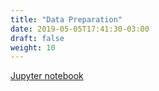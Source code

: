 ```yaml
---
title: "Data Preparation"
date: 2019-05-05T17:41:30-03:00
draft: false
weight: 10
---
```

[Jupyter notebook](https://nbviewer.jupyter.org/github/gmoncarz/machine_learning_tour/blob/master/notebooks/01_data_preparation.ipynb)

<div style="height:115%"> 
    <object style="height:100%;width:100%" type="text/html"  data="https://nbviewer.jupyter.org/github/gmoncarz/machine_learning_tour/blob/master/notebooks/01_data_preparation.ipynb">
    </object>
</div>


